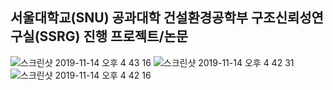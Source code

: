 ## 서울대학교(SNU) 공과대학 건설환경공학부 구조신뢰성연구실(SSRG) 진행 프로젝트/논문

![스크린샷 2019-11-14 오후 4 43 16](https://user-images.githubusercontent.com/37789148/68836590-0b580880-06fe-11ea-9876-97f06107253a.png)
![스크린샷 2019-11-14 오후 4 42 31](https://user-images.githubusercontent.com/37789148/68836591-0b580880-06fe-11ea-88c7-13ffa1f9e998.png)
![스크린샷 2019-11-14 오후 4 42 16](https://user-images.githubusercontent.com/37789148/68836592-0b580880-06fe-11ea-92b2-876754a0d459.png)
